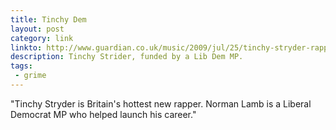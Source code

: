 ```yaml
---
title: Tinchy Dem
layout: post
category: link
linkto: http://www.guardian.co.uk/music/2009/jul/25/tinchy-stryder-rapper
description: Tinchy Strider, funded by a Lib Dem MP.
tags:
 - grime
---
```

"Tinchy Stryder is Britain's hottest new rapper. Norman Lamb is a Liberal Democrat MP who helped launch his career."
